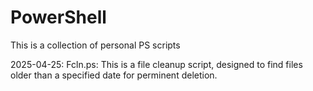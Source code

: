 # PowerShell
This is a collection of personal PS scripts

2025-04-25:
Fcln.ps:
  This is a file cleanup script, designed to find files older than a specified date for perminent deletion.
